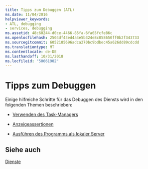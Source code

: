 ```yaml
---
title: Tipps zum Debuggen (ATL)
ms.date: 11/04/2016
helpviewer_keywords:
- ATL, debugging
- services, debugging
ms.assetid: 48c60244-d0ce-4466-85fa-6fa65fcfe86c
ms.openlocfilehash: 2504df43ed4a4e5b324e8c058650ff0b2f343733
ms.sourcegitcommit: 6052185696adca270bc9bdbec45a626dd89cdcdd
ms.translationtype: MT
ms.contentlocale: de-DE
ms.lasthandoff: 10/31/2018
ms.locfileid: "50661902"
---
```

# <a name="debugging-tips"></a>Tipps zum Debuggen

Einige hilfreiche Schritte für das Debuggen des Diensts wird in den folgenden Themen beschrieben:

- [Verwenden des Task-Managers](../atl/using-task-manager.md)

- [Anzeigeassertionen](../atl/displaying-assertions.md)

- [Ausführen des Programms als lokaler Server](../atl/running-the-program-as-a-local-server.md)

## <a name="see-also"></a>Siehe auch

[Dienste](../atl/atl-services.md)


